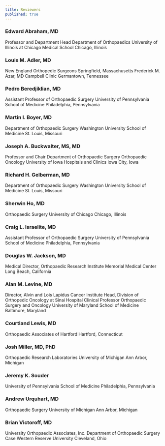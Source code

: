 ```yaml
---
title: Reviewers
published: true
---
```


### Edward Abraham, MD
Professor and Department Head
Department of Orthopaedics
University of Illinois at Chicago Medical School
Chicago, Illinois

### Louis M. Adler, MD
New England Orthopedic Surgeons
Springfield, Massachusetts
Frederick M. Azar, MD
Campbell Clinic
Germantown, Tennessee

### Pedro Beredjiklian, MD
Assistant Professor of Orthopaedic Surgery
University of Pennsylvania School of Medicine
Philadelphia, Pennsylvania

### Martin I. Boyer, MD
Department of Orthopaedic Surgery
Washington University School of Medicine
St. Louis, Missouri

### Joseph A. Buckwalter, MS, MD
Professor and Chair
Department of Orthopaedic Surgery
Orthopaedic Oncology
University of Iowa Hospitals and Clinics
Iowa City, Iowa

### Richard H. Gelberman, MD
Department of Orthopaedic Surgery
Washington University School of Medicine
St. Louis, Missouri

### Sherwin Ho, MD
Orthopaedic Surgery
University of Chicago
Chicago, Illinois

### Craig L. Israelite, MD
Assistant Professor of Orthopaedic Surgery
University of Pennsylvania School of Medicine
Philadelphia, Pennsylvania

### Douglas W. Jackson, MD
Medical Director, Orthopaedic Research Institute
Memorial Medical Center
Long Beach, California

### Alan M. Levine, MD
Director, Alvin and Lois Lapidus Cancer Institute
Head, Division of Orthopedic Oncology at
Sinai Hospital
Clinical Professor
Orthopaedic Surgery and Oncology
University of Maryland School of Medicine
Baltimore, Maryland

### Courtland Lewis, MD
Orthopaedic Associates of Hartford
Hartford, Connecticut

### Josh Miller, MD, PhD
Orthopaedic Research Laboratories
University of Michigan
Ann Arbor, Michigan

### Jeremy K. Souder
University of Pennsylvania School of Medicine
Philadelphia, Pennsylvania

### Andrew Urquhart, MD
Orthopaedic Surgery
University of Michigan
Ann Arbor, Michigan

### Brian Victoroff, MD
University Orthopaedic Associates, Inc.
Department of Orthopaedic Surgery
Case Western Reserve University
Cleveland, Ohio